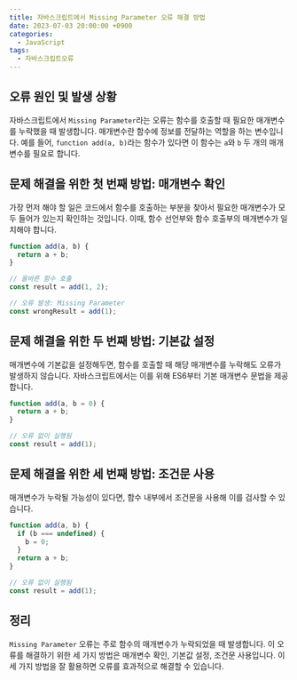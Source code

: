 ```yaml
---
title: 자바스크립트에서 Missing Parameter 오류 해결 방법
date: 2023-07-03 20:00:00 +0900
categories:
  - JavaScript
tags:
  - 자바스크립트오류
---
```


## 오류 원인 및 발생 상황

자바스크립트에서 `Missing Parameter`라는 오류는 함수를 호출할 때 필요한 매개변수를 누락했을 때 발생합니다. 매개변수란 함수에 정보를 전달하는 역할을 하는 변수입니다. 예를 들어, `function add(a, b)`라는 함수가 있다면 이 함수는 `a`와 `b` 두 개의 매개변수를 필요로 합니다.

## 문제 해결을 위한 첫 번째 방법: 매개변수 확인

가장 먼저 해야 할 일은 코드에서 함수를 호출하는 부분을 찾아서 필요한 매개변수가 모두 들어가 있는지 확인하는 것입니다. 이때, 함수 선언부와 함수 호출부의 매개변수가 일치해야 합니다.

```javascript
function add(a, b) {
  return a + b;
}

// 올바른 함수 호출
const result = add(1, 2);

// 오류 발생: Missing Parameter
const wrongResult = add(1);
```

## 문제 해결을 위한 두 번째 방법: 기본값 설정

매개변수에 기본값을 설정해두면, 함수를 호출할 때 해당 매개변수를 누락해도 오류가 발생하지 않습니다. 자바스크립트에서는 이를 위해 ES6부터 기본 매개변수 문법을 제공합니다.

```javascript
function add(a, b = 0) {
  return a + b;
}

// 오류 없이 실행됨
const result = add(1);
```

## 문제 해결을 위한 세 번째 방법: 조건문 사용

매개변수가 누락될 가능성이 있다면, 함수 내부에서 조건문을 사용해 이를 검사할 수 있습니다.

```javascript
function add(a, b) {
  if (b === undefined) {
    b = 0;
  }
  return a + b;
}

// 오류 없이 실행됨
const result = add(1);
```

## 정리

`Missing Parameter` 오류는 주로 함수의 매개변수가 누락되었을 때 발생합니다. 이 오류를 해결하기 위한 세 가지 방법은 매개변수 확인, 기본값 설정, 조건문 사용입니다. 이 세 가지 방법을 잘 활용하면 오류를 효과적으로 해결할 수 있습니다.